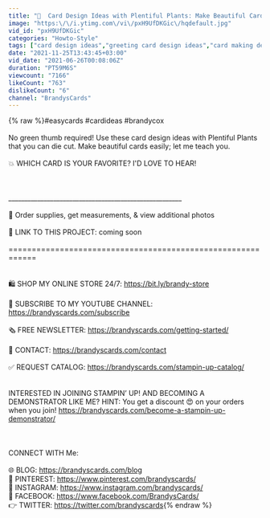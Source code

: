 ```yaml
---
title: "🔴  Card Design Ideas with Plentiful Plants: Make Beautiful Cards Easily!"
image: "https:\/\/i.ytimg.com\/vi\/pxH9UfDKGic\/hqdefault.jpg"
vid_id: "pxH9UfDKGic"
categories: "Howto-Style"
tags: ["card design ideas","greeting card design ideas","card making design ideas"]
date: "2021-11-25T13:43:45+03:00"
vid_date: "2021-06-26T00:08:06Z"
duration: "PT59M6S"
viewcount: "7166"
likeCount: "763"
dislikeCount: "6"
channel: "BrandysCards"
---
```

{% raw %}#easycards #cardideas #brandycox<br /><br />No green thumb required! Use these card design ideas with Plentiful Plants that you can die cut. Make beautiful cards easily; let me teach you. <br /><br />💥 WHICH CARD IS YOUR FAVORITE? I'D LOVE TO HEAR! <br /><br /><br /><br />______________________________________________________<br /><br />🤩 Order supplies, get measurements, &amp; view additional photos <br /><br />📏 LINK TO THIS PROJECT:  coming soon<br /><br />============================================================<br /><br /><br />🛍 SHOP MY ONLINE STORE 24/7: <a rel="nofollow" target="blank" href="https://bit.ly/brandy-store">https://bit.ly/brandy-store</a><br /><br />🔴 SUBSCRIBE TO MY YOUTUBE CHANNEL:  <a rel="nofollow" target="blank" href="https://brandyscards.com/subscribe">https://brandyscards.com/subscribe</a><br /><br /> 🗞 FREE NEWSLETTER: <a rel="nofollow" target="blank" href="https://brandyscards.com/getting-started/">https://brandyscards.com/getting-started/</a><br /><br /> 💌 CONTACT: <a rel="nofollow" target="blank" href="https://brandyscards.com/contact">https://brandyscards.com/contact</a><br /><br />✅ REQUEST CATALOG:  <a rel="nofollow" target="blank" href="https://brandyscards.com/stampin-up-catalog/">https://brandyscards.com/stampin-up-catalog/</a><br /><br /><br />INTERESTED IN JOINING  STAMPIN’ UP! AND BECOMING A DEMONSTRATOR LIKE ME? HINT: You get a discount 😍 on  your orders when you join! <a rel="nofollow" target="blank" href="https://brandyscards.com/become-a-stampin-up-demonstrator/">https://brandyscards.com/become-a-stampin-up-demonstrator/</a><br /><br /><br /><br />CONNECT WITH Me:<br /><br />🌐 BLOG: <a rel="nofollow" target="blank" href="https://brandyscards.com/blog">https://brandyscards.com/blog</a><br />📌 PINTEREST: <a rel="nofollow" target="blank" href="https://www.pinterest.com/brandyscards/">https://www.pinterest.com/brandyscards/</a><br />📸 INSTAGRAM: <a rel="nofollow" target="blank" href="https://www.instagram.com/brandyscards/">https://www.instagram.com/brandyscards/</a><br />🔵 FACEBOOK: <a rel="nofollow" target="blank" href="https://www.facebook.com/BrandysCards/">https://www.facebook.com/BrandysCards/</a><br />👉 TWITTER: <a rel="nofollow" target="blank" href="https://twitter.com/brandyscards">https://twitter.com/brandyscards</a>{% endraw %}
